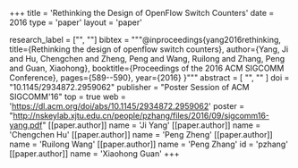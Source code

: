 +++
title = 'Rethinking the Design of OpenFlow Switch Counters'
date = 2016
type = 'paper'
layout = 'paper'

research_label = ["", ""]
bibtex = """@inproceedings{yang2016rethinking,
  title={Rethinking the design of openflow switch counters},
  author={Yang, Ji and Hu, Chengchen and Zheng, Peng and Wang, Ruilong and Zhang, Peng and Guan, Xiaohong},
  booktitle={Proceedings of the 2016 ACM SIGCOMM Conference},
  pages={589--590},
  year={2016}
}"""
abstract = [
    "",
    ""
]
doi = "10.1145/2934872.2959062"
publisher = "Poster Session of ACM SIGCOMM'16"
top = true
web = 'https://dl.acm.org/doi/abs/10.1145/2934872.2959062'
poster = "http://nskeylab.xjtu.edu.cn/people/pzhang/files/2016/09/sigcomm16-yang.pdf"
[[paper.author]]
    name = 'Ji Yang'
[[paper.author]]
    name = 'Chengchen Hu'
[[paper.author]]
    name = 'Peng Zheng'
[[paper.author]]
    name = 'Ruilong Wang'
[[paper.author]]
    name = 'Peng Zhang'
    id = 'pzhang'
[[paper.author]]
    name = 'Xiaohong Guan'
+++
